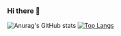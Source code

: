 ### Hi there 👋
![Anurag's GitHub stats](https://github-readme-stats.vercel.app/api?username=Jay2009&show_icons=true&bg_color=00000000)
[![Top Langs](https://github-readme-stats.vercel.app/api/top-langs/?username=Jay2009&layout=compact)](https://github.com/Jay2009/github-readme-stats)
<!--
**Jay2009/Jay2009** is a ✨ _special_ ✨ repository because its `README.md` (this file) appears on your GitHub profile.

Here are some ideas to get you started:

- 🔭 I’m currently working on ...
- 🌱 I’m currently learning ...
- 👯 I’m looking to collaborate on ...
- 🤔 I’m looking for help with ...
- 💬 Ask me about ...
- 📫 How to reach me: ...
- 😄 Pronouns: ...
- ⚡ Fun fact: ...
-->
